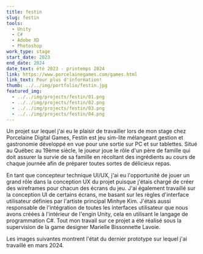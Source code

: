 ```yaml
---
title: festin
slug: festin
tools:
  - Unity
  - C#
  - Adobe XD
  - Photoshop
work_type: stage
start_date: 2023
end_date: 2024
date_text: été 2023 - printemps 2024
link: https://www.porcelainegames.com/games.html
link_text: Pour plus d'information!
thumb: ../../img/portfolio/festin.jpg
featured_img: 
  - ../../img/projects/festin/01.png
  - ../../img/projects/festin/02.png
  - ../../img/projects/festin/03.png
  - ../../img/projects/festin/04.png
---
```


Un projet sur lequel j'ai eu le plaisir de travailler lors de mon stage chez Porcelaine Digital Games, Festin est jeu
sim-lite mélangeant gestion et gastronomie développé en vue pour une sortie sur PC et sur tablettes. Situé au Québec au
19ème siècle, le joueur joue le rôle d'un père de famille qui doit assurer la survie de sa famille en récoltant des
ingrédients au cours de chaque journée afin de préparer toutes sortes de délicieux repas.

En tant que concepteur technique UI/UX, j'ai eu l'opportunité de jouer un grand rôle dans la conception UX du projet
puisque j'étais chargé de créer des wireframes pour chacun des écrans du jeu. J'ai également travaillé sur la conception
UI de certains écrans, me basant sur les règles d'interface utilisateur définies par l'artiste principal Minhye Kim.
J'étais aussi responsable de l'intégration de toutes les interfaces utilisateur que nous avons créées à l'intérieur de
l'engin Unity, cela en utilisant le langage de programmation C#. Tout mon travail sur ce projet a été réalisé sous la
supervision de la game designer Marielle Bissonnette Lavoie.

Les images suivantes montrent l'état du dernier prototype sur lequel j'ai travaillé en mars 2024.